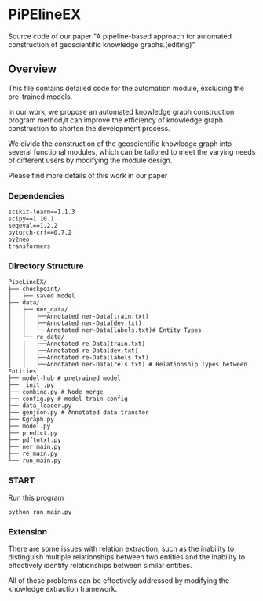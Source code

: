 # PiPElineEX
Source code of our paper "A pipeline-based approach for automated construction of geoscientific knowledge graphs.(editing)"

## Overview
This file contains detailed code for the automation module, excluding the pre-trained models.

In our work, we propose an automated knowledge graph construction program method,it can improve the efficiency of knowledge graph construction to shorten the development process.

We divide the construction of the geoscientific knowledge graph into several functional modules, which can be tailored to meet the varying needs of different users by modifying the module design.

Please find more details of this work in our paper


### Dependencies
```
scikit-learn==1.1.3
scipy==1.10.1
seqeval==1.2.2
pytorch-crf==0.7.2
py2neo
transformers
```

### Directory Structure
```
PipeLineEX/
├── checkpoint/
│   ├── saved model
├── data/
│   ├── ner_data/
│   │   ├──Annotated ner-Data(train.txt)
│   │   ├──Annotated ner-Data(dev.txt)
│   │   └──Annotated ner-Data(labels.txt)# Entity Types
│   └── re_data/
│   │   ├──Annotated re-Data(train.txt)
│   │   ├──Annotated re-Data(dev.txt)
│   │   ├──Annotated re-Data(labels.txt)
│   │   └──Annotated ner-Data(rels.txt) # Relationship Types between Entities
├── model-hub # pretrained model
├── _init_.py
├── combine.py # Node merge
├── config.py # model train config
├── data_loader.py 
├── genjson.py # Annotated data transfer
├── Kgraph.py  
├── model.py 
├── predict.py 
├── pdftotxt.py 
├── ner_main.py
├── re_main.py
└── run_main.py
```

### START
Run this program
```
python run_main.py
```

### Extension

There are some issues with relation extraction, such as the inability to distinguish multiple relationships between two entities and the inability to effectively identify relationships between similar entities. 

All of these problems can be effectively addressed by modifying the knowledge extraction framework.
